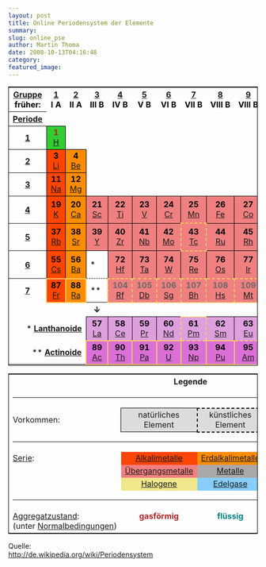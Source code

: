 ```yaml
---
layout: post
title: Online Periodensystem der Elemente
summary:
slug: online_pse
author: Martin Thoma
date: 2008-10-13T04:16:48
category:
featured_image:
---
```

<table style="width:100%; border:1px solid black; color:black;">
<tr><th><a href="/wiki/Gruppe_des_Periodensystems" title="Gruppe des Periodensystems">Gruppe</a><br /> früher:</th><th style="width:3em"><a href="/wiki/Alkalimetalle" title="Alkalimetalle">1</a><br /> I A</th><th style="width:3em"><a href="/wiki/Erdalkalimetalle" title="Erdalkalimetalle">2</a><br /> II A</th><th style="width:3em"><a href="/wiki/Scandiumgruppe" title="Scandiumgruppe">3</a><br /> III B</th><th style="width:3em"><a href="/wiki/Titangruppe" title="Titangruppe">4</a><br /> IV B</th><th style="width:3em"><a href="/wiki/Vanadiumgruppe" title="Vanadiumgruppe">5</a><br /> V B</th><th style="width:3em"><a href="/wiki/Chromgruppe" title="Chromgruppe">6</a><br /> VI B</th><th style="width:3em"><a href="/wiki/Mangangruppe" title="Mangangruppe">7</a><br /> VII B</th><th style="width:3em"><a href="/wiki/Eisengruppe" title="Eisengruppe">8</a><br /> VIII B</th><th style="width:3em"><a href="/wiki/Cobaltgruppe" title="Cobaltgruppe">9</a><br /> VIII B</th><th style="width:3em"><a href="/wiki/Nickelgruppe" title="Nickelgruppe">10</a><br /> VIII B</th><th style="width:3em"><a href="/wiki/Kupfergruppe" title="Kupfergruppe">11</a><br /> I B</th><th style="width:3em"><a href="/wiki/Zinkgruppe" title="Zinkgruppe">12</a><br /> II B</th><th style="width:3em"><a href="/wiki/Borgruppe" title="Borgruppe">13</a><br /> III A</th><th style="width:3em"><a href="/wiki/Kohlenstoffgruppe" title="Kohlenstoffgruppe">14</a><br /> IV A</th><th style="width:3em"><a href="/wiki/Stickstoffgruppe" title="Stickstoffgruppe">15</a><br /> V A</th><th style="width:3em"><a href="/wiki/Chalkogene" title="Chalkogene">16</a><br /> VI A</th><th style="width:3em"><a href="/wiki/Halogene" title="Halogene">17</a><br /> VII A</th><th style="width:3em"><a href="/wiki/Edelgase" title="Edelgase">18</a><br /> VIII A</th><th> </th>
</tr>
<tr><th><a href="/wiki/Periode_des_Periodensystems" title="Periode des Periodensystems">Periode</a></th>
    <td></td><td rowspan="2" colspan="1"></td><td rowspan="4" colspan="10"></td><td rowspan="2" colspan="5"></td>
    <td></td><th><a href="/wiki/Elektronenh%C3%BClle" title="Elektronenhülle" class="mw-redirect">Schale</a></th>
</tr>
<tr><th><a href="/wiki/Periode-1-Element" title="Periode-1-Element">1</a></th><td style="text-align:center; width: 3em; cursor:help; background-color:LimeGreen; border:1px solid black; color:firebrick;" title="Element 1: Wasserstoff (H), Nichtmetall"><b>1</b><br /><a href="/wiki/Wasserstoff" title="Wasserstoff">H</a></td><td style="text-align:center; width: 3em; cursor:help; background-color:LightskyBlue; border:1px solid black; color:firebrick;" title="Element 2: Helium (He), Edelgas"><b>2</b><br /><a href="/wiki/Helium" title="Helium">He</a></td><th>K</th>
</tr>
<tr><th><a href="/wiki/Periode-2-Element" title="Periode-2-Element">2</a></th><td style="text-align:center; width: 3em; cursor:help; background-color:OrangeRed; border:1px solid black; color:black;" title="Element 3: Lithium (Li), Alkalimetall"><b>3</b><br /><a href="/wiki/Lithium" title="Lithium">Li</a></td><td style="text-align:center; width: 3em; cursor:help; background-color:DarkOrange; border:1px solid black; color:black;" title="Element 4: Beryllium (Be), Erdalkalimetall"><b>4</b><br /><a href="/wiki/Beryllium" title="Beryllium">Be</a></td><td style="text-align:center; width: 3em; cursor:help; background-color:Peru; border:1px solid black; color:black;" title="Element 5: Bor (B), Halbmetall"><b>5</b><br /><a href="/wiki/Bor" title="Bor">B</a></td><td style="text-align:center; width: 3em; cursor:help; background-color:LimeGreen; border:1px solid black; color:black;" title="Element 6: Kohlenstoff (C), Nichtmetall"><b>6</b><br /><a href="/wiki/Kohlenstoff" title="Kohlenstoff">C</a></td><td style="text-align:center; width: 3em; cursor:help; background-color:LimeGreen; border:1px solid black; color:firebrick;" title="Element 7: Stickstoff (N), Nichtmetall"><b>7</b><br /><a href="/wiki/Stickstoff" title="Stickstoff">N</a></td><td style="text-align:center; width: 3em; cursor:help; background-color:LimeGreen; border:1px solid black; color:firebrick;" title="Element 8: Sauerstoff (O), Nichtmetall"><b>8</b><br /><a href="/wiki/Sauerstoff" title="Sauerstoff">O</a></td><td style="text-align:center; width: 3em; cursor:help; background-color:Khaki; border:1px solid black; color:firebrick;" title="Element 9: Fluor (F), Halogen"><b>9</b><br /><a href="/wiki/Fluor" title="Fluor">F</a></td><td style="text-align:center; width: 3em; cursor:help; background-color:LightskyBlue; border:1px solid black; color:firebrick;" title="Element 10: Neon (Ne), Edelgas"><b>10</b><br /><a href="/wiki/Neon" title="Neon">Ne</a></td><th>L</th>
</tr>
<tr><th><a href="/wiki/Periode-3-Element" title="Periode-3-Element">3</a></th><td style="text-align:center; width: 3em; cursor:help; background-color:OrangeRed; border:1px solid black; color:black;" title="Element 11: Natrium (Na), Alkalimetall"><b>11</b><br /><a href="/wiki/Natrium" title="Natrium">Na</a></td><td style="text-align:center; width: 3em; cursor:help; background-color:DarkOrange; border:1px solid black; color:black;" title="Element 12: Magnesium (Mg), Erdalkalimetall"><b>12</b><br /><a href="/wiki/Magnesium" title="Magnesium">Mg</a></td><td style="text-align:center; width: 3em; cursor:help; background-color:DarkGray; border:1px solid black; color:black;" title="Element 13: Aluminium (Al), Metall"><b>13</b><br /><a href="/wiki/Aluminium" title="Aluminium">Al</a></td><td style="text-align:center; width: 3em; cursor:help; background-color:Peru; border:1px solid black; color:black;" title="Element 14: Silicium (Si), Halbmetall"><b>14</b><br /><a href="/wiki/Silicium" title="Silicium">Si</a></td><td style="text-align:center; width: 3em; cursor:help; background-color:LimeGreen; border:1px solid black; color:black;" title="Element 15: Phosphor (P), Nichtmetall"><b>15</b><br /><a href="/wiki/Phosphor" title="Phosphor">P</a></td><td style="text-align:center; width: 3em; cursor:help; background-color:LimeGreen; border:1px solid black; color:black;" title="Element 16: Schwefel (S), Nichtmetall"><b>16</b><br /><a href="/wiki/Schwefel" title="Schwefel">S</a></td><td style="text-align:center; width: 3em; cursor:help; background-color:Khaki; border:1px solid black; color:firebrick;" title="Element 17: Chlor (Cl), Halogen"><b>17</b><br /><a href="/wiki/Chlor" title="Chlor">Cl</a></td><td style="text-align:center; width: 3em; cursor:help; background-color:LightskyBlue; border:1px solid black; color:firebrick;" title="Element 18: Argon (Ar), Edelgas"><b>18</b><br /><a href="/wiki/Argon" title="Argon">Ar</a></td><th>M</th>
</tr>
<tr><th><a href="/wiki/Periode-4-Element" title="Periode-4-Element">4</a></th><td style="text-align:center; width: 3em; cursor:help; background-color:OrangeRed; border:1px solid black; color:black;" title="Element 19: Kalium (K), Alkalimetall"><b>19</b><br /><a href="/wiki/Kalium" title="Kalium">K</a></td><td style="text-align:center; width: 3em; cursor:help; background-color:DarkOrange; border:1px solid black; color:black;" title="Element 20: Calcium (Ca), Erdalkalimetall"><b>20</b><br /><a href="/wiki/Calcium" title="Calcium">Ca</a></td><td style="text-align:center; width: 3em; cursor:help; background-color:LightCoral; border:1px solid black; color:black;" title="Element 21: Scandium (Sc), Übergangsmetall"><b>21</b><br /><a href="/wiki/Scandium" title="Scandium">Sc</a></td><td style="text-align:center; width: 3em; cursor:help; background-color:LightCoral; border:1px solid black; color:black;" title="Element 22: Titan_(Element) (Ti), Übergangsmetall"><b>22</b><br /><a href="/wiki/Titan_(Element)" title="Titan (Element)">Ti</a></td><td style="text-align:center; width: 3em; cursor:help; background-color:LightCoral; border:1px solid black; color:black;" title="Element 23: Vanadium (V), Übergangsmetall"><b>23</b><br /><a href="/wiki/Vanadium" title="Vanadium">V</a></td><td style="text-align:center; width: 3em; cursor:help; background-color:LightCoral; border:1px solid black; color:black;" title="Element 24: Chrom (Cr), Übergangsmetall"><b>24</b><br /><a href="/wiki/Chrom" title="Chrom">Cr</a></td><td style="text-align:center; width: 3em; cursor:help; background-color:LightCoral; border:1px solid black; color:black;" title="Element 25: Mangan (Mn), Übergangsmetall"><b>25</b><br /><a href="/wiki/Mangan" title="Mangan">Mn</a></td><td style="text-align:center; width: 3em; cursor:help; background-color:LightCoral; border:1px solid black; color:black;" title="Element 26: Eisen (Fe), Übergangsmetall"><b>26</b><br /><a href="/wiki/Eisen" title="Eisen">Fe</a></td><td style="text-align:center; width: 3em; cursor:help; background-color:LightCoral; border:1px solid black; color:black;" title="Element 27: Cobalt (Co), Übergangsmetall"><b>27</b><br /><a href="/wiki/Cobalt" title="Cobalt">Co</a></td><td style="text-align:center; width: 3em; cursor:help; background-color:LightCoral; border:1px solid black; color:black;" title="Element 28: Nickel (Ni), Übergangsmetall"><b>28</b><br /><a href="/wiki/Nickel" title="Nickel">Ni</a></td><td style="text-align:center; width: 3em; cursor:help; background-color:LightCoral; border:1px solid black; color:black;" title="Element 29: Kupfer (Cu), Übergangsmetall"><b>29</b><br /><a href="/wiki/Kupfer" title="Kupfer">Cu</a></td><td style="text-align:center; width: 3em; cursor:help; background-color:LightCoral; border:1px solid black; color:black;" title="Element 30: Zink (Zn), Übergangsmetall"><b>30</b><br /><a href="/wiki/Zink" title="Zink">Zn</a></td><td style="text-align:center; width: 3em; cursor:help; background-color:DarkGray; border:1px solid black; color:black;" title="Element 31: Gallium (Ga), Metall"><b>31</b><br /><a href="/wiki/Gallium" title="Gallium">Ga</a></td><td style="text-align:center; width: 3em; cursor:help; background-color:Peru; border:1px solid black; color:black;" title="Element 32: Germanium (Ge), Halbmetall/Metall"><div style="position:relative; z-index:0; overflow:hidden; width:100%; height:3em;"><div style="position:absolute; z-index:1; top: -1px; left: -1px; text-align:center;"><a href="/wiki/Bild:Metal-Metaloid.svg" class="image" title="Bild:Metal-Metaloid.svg"><img alt="Bild:Metal-Metaloid.svg" src="http://upload.wikimedia.org/wikipedia/commons/thumb/8/86/Metal-Metaloid.svg/100px-Metal-Metaloid.svg.png" width="100" height="100" border="0" /></a><div style="position:absolute; top:0; left:0; height:100%; width:100%; font-size:500px"> </div></div><div style="position:absolute; z-index:2; width:100%; top:0; left:0; text-align:center"><b>32</b><br /><a href="/wiki/Germanium" title="Germanium">Ge</a></div></div></td><td style="text-align:center; width: 3em; cursor:help; background-color:Peru; border:1px solid black; color:black;" title="Element 33: Arsen (As), Halbmetall"><b>33</b><br /><a href="/wiki/Arsen" title="Arsen">As</a></td><td style="text-align:center; width: 3em; cursor:help; background-color:LimeGreen; border:1px solid black; color:black;" title="Element 34: Selen (Se), Nichtmetall/Halbmetall"><div style="position:relative; z-index:0; overflow:hidden; width:100%; height:3em;"><div style="position:absolute; z-index:1; top: -1px; left: -1px; text-align:center;"><a href="/wiki/Bild:Nonmetal-Metaloid.svg" class="image" title="Bild:Nonmetal-Metaloid.svg"><img alt="Bild:Nonmetal-Metaloid.svg" src="http://upload.wikimedia.org/wikipedia/commons/thumb/d/d4/Nonmetal-Metaloid.svg/100px-Nonmetal-Metaloid.svg.png" width="100" height="100" border="0" /></a><div style="position:absolute; top:0; left:0; height:100%; width:100%; font-size:500px"> </div></div><div style="position:absolute; z-index:2; width:100%; top:0; left:0; text-align:center"><b>34</b><br /><a href="/wiki/Selen" title="Selen">Se</a></div></div></td><td style="text-align:center; width: 3em; cursor:help; background-color:Khaki; border:1px solid black; color:teal;" title="Element 35: Brom (Br), Halogen"><b>35</b><br /><a href="/wiki/Brom" title="Brom">Br</a></td><td style="text-align:center; width: 3em; cursor:help; background-color:LightskyBlue; border:1px solid black; color:firebrick;" title="Element 36: Krypton (Kr), Edelgas"><b>36</b><br /><a href="/wiki/Krypton" title="Krypton">Kr</a></td><th>N</th>
</tr>
<tr><th><a href="/wiki/Periode-5-Element" title="Periode-5-Element">5</a></th><td style="text-align:center; width: 3em; cursor:help; background-color:OrangeRed; border:1px solid black; color:black;" title="Element 37: Rubidium (Rb), Alkalimetall"><b>37</b><br /><a href="/wiki/Rubidium" title="Rubidium">Rb</a></td><td style="text-align:center; width: 3em; cursor:help; background-color:DarkOrange; border:1px solid black; color:black;" title="Element 38: Strontium (Sr), Erdalkalimetall"><b>38</b><br /><a href="/wiki/Strontium" title="Strontium">Sr</a></td><td style="text-align:center; width: 3em; cursor:help; background-color:LightCoral; border:1px solid black; color:black;" title="Element 39: Yttrium (Y), Übergangsmetall"><b>39</b><br /><a href="/wiki/Yttrium" title="Yttrium">Y</a></td><td style="text-align:center; width: 3em; cursor:help; background-color:LightCoral; border:1px solid black; color:black;" title="Element 40: Zirconium (Zr), Übergangsmetall"><b>40</b><br /><a href="/wiki/Zirconium" title="Zirconium">Zr</a></td><td style="text-align:center; width: 3em; cursor:help; background-color:LightCoral; border:1px solid black; color:black;" title="Element 41: Niob (Nb), Übergangsmetall"><b>41</b><br /><a href="/wiki/Niob" title="Niob">Nb</a></td><td style="text-align:center; width: 3em; cursor:help; background-color:LightCoral; border:1px solid black; color:black;" title="Element 42: Molybdän (Mo), Übergangsmetall"><b>42</b><br /><a href="/wiki/Molybd%C3%A4n" title="Molybdän">Mo</a></td><td style="text-align:center; width: 3em; cursor:help; background-color:LightCoral; border:2px dashed rgb(255, 204, 98); color:black;" title="Element 43: Technetium (Tc), Übergangsmetall, radioaktiv, künstlich"><b>43</b><br /><a href="/wiki/Technetium" title="Technetium">Tc</a></td><td style="text-align:center; width: 3em; cursor:help; background-color:LightCoral; border:1px solid black; color:black;" title="Element 44: Ruthenium (Ru), Übergangsmetall"><b>44</b><br /><a href="/wiki/Ruthenium" title="Ruthenium">Ru</a></td><td style="text-align:center; width: 3em; cursor:help; background-color:LightCoral; border:1px solid black; color:black;" title="Element 45: Rhodium (Rh), Übergangsmetall"><b>45</b><br /><a href="/wiki/Rhodium" title="Rhodium">Rh</a></td><td style="text-align:center; width: 3em; cursor:help; background-color:LightCoral; border:1px solid black; color:black;" title="Element 46: Palladium (Pd), Übergangsmetall"><b>46</b><br /><a href="/wiki/Palladium" title="Palladium">Pd</a></td><td style="text-align:center; width: 3em; cursor:help; background-color:LightCoral; border:1px solid black; color:black;" title="Element 47: Silber (Ag), Übergangsmetall"><b>47</b><br /><a href="/wiki/Silber" title="Silber">Ag</a></td><td style="text-align:center; width: 3em; cursor:help; background-color:LightCoral; border:1px solid black; color:black;" title="Element 48: Cadmium (Cd), Übergangsmetall"><b>48</b><br /><a href="/wiki/Cadmium" title="Cadmium">Cd</a></td><td style="text-align:center; width: 3em; cursor:help; background-color:DarkGray; border:1px solid black; color:black;" title="Element 49: Indium (In), Metall"><b>49</b><br /><a href="/wiki/Indium" title="Indium">In</a></td><td style="text-align:center; width: 3em; cursor:help; background-color:DarkGray; border:1px solid black; color:black;" title="Element 50: Zinn (Sn), Metall"><b>50</b><br /><a href="/wiki/Zinn" title="Zinn">Sn</a></td><td style="text-align:center; width: 3em; cursor:help; background-color:Peru; border:1px solid black; color:black;" title="Element 51: Antimon (Sb), Halbmetall/Metall"><div style="position:relative; z-index:0; overflow:hidden; width:100%; height:3em;"><div style="position:absolute; z-index:1; top: -1px; left: -1px; text-align:center;"><a href="/wiki/Bild:Metal-Metaloid.svg" class="image" title="Bild:Metal-Metaloid.svg"><img alt="Bild:Metal-Metaloid.svg" src="http://upload.wikimedia.org/wikipedia/commons/thumb/8/86/Metal-Metaloid.svg/100px-Metal-Metaloid.svg.png" width="100" height="100" border="0" /></a><div style="position:absolute; top:0; left:0; height:100%; width:100%; font-size:500px"> </div></div><div style="position:absolute; z-index:2; width:100%; top:0; left:0; text-align:center"><b>51</b><br /><a href="/wiki/Antimon" title="Antimon">Sb</a></div></div></td><td style="text-align:center; width: 3em; cursor:help; background-color:Peru; border:1px solid black; color:black;" title="Element 52: Tellur (Te), Halbmetall"><b>52</b><br /><a href="/wiki/Tellur" title="Tellur">Te</a></td><td style="text-align:center; width: 3em; cursor:help; background-color:Khaki; border:1px solid black; color:black;" title="Element 53: Iod (I), Halogen"><b>53</b><br /><a href="/wiki/Iod" title="Iod">I</a></td><td style="text-align:center; width: 3em; cursor:help; background-color:LightskyBlue; border:1px solid black; color:firebrick;" title="Element 54: Xenon (Xe), Edelgas"><b>54</b><br /><a href="/wiki/Xenon" title="Xenon">Xe</a></td><th>O</th>
</tr>
<tr><th><a href="/wiki/Periode-6-Element" title="Periode-6-Element">6</a></th><td style="text-align:center; width: 3em; cursor:help; background-color:OrangeRed; border:1px solid black; color:black;" title="Element 55: Caesium (Cs), Alkalimetall"><b>55</b><br /><a href="/wiki/Caesium" title="Caesium">Cs</a></td><td style="text-align:center; width: 3em; cursor:help; background-color:DarkOrange; border:1px solid black; color:black;" title="Element 56: Barium (Ba), Erdalkalimetall"><b>56</b><br /><a href="/wiki/Barium" title="Barium">Ba</a></td><td style="border:1px dashed black;" title="Lanthanoide">*</td><td style="text-align:center; width: 3em; cursor:help; background-color:LightCoral; border:1px solid black; color:black;" title="Element 72: Hafnium (Hf), Übergangsmetall"><b>72</b><br /><a href="/wiki/Hafnium" title="Hafnium">Hf</a></td><td style="text-align:center; width: 3em; cursor:help; background-color:LightCoral; border:1px solid black; color:black;" title="Element 73: Tantal (Ta), Übergangsmetall"><b>73</b><br /><a href="/wiki/Tantal" title="Tantal">Ta</a></td><td style="text-align:center; width: 3em; cursor:help; background-color:LightCoral; border:1px solid black; color:black;" title="Element 74: Wolfram (W), Übergangsmetall"><b>74</b><br /><a href="/wiki/Wolfram" title="Wolfram">W</a></td><td style="text-align:center; width: 3em; cursor:help; background-color:LightCoral; border:1px solid black; color:black;" title="Element 75: Rhenium (Re), Übergangsmetall"><b>75</b><br /><a href="/wiki/Rhenium" title="Rhenium">Re</a></td><td style="text-align:center; width: 3em; cursor:help; background-color:LightCoral; border:1px solid black; color:black;" title="Element 76: Osmium (Os), Übergangsmetall"><b>76</b><br /><a href="/wiki/Osmium" title="Osmium">Os</a></td><td style="text-align:center; width: 3em; cursor:help; background-color:LightCoral; border:1px solid black; color:black;" title="Element 77: Iridium (Ir), Übergangsmetall"><b>77</b><br /><a href="/wiki/Iridium" title="Iridium">Ir</a></td><td style="text-align:center; width: 3em; cursor:help; background-color:LightCoral; border:1px solid black; color:black;" title="Element 78: Platin (Pt), Übergangsmetall"><b>78</b><br /><a href="/wiki/Platin" title="Platin">Pt</a></td><td style="text-align:center; width: 3em; cursor:help; background-color:LightCoral; border:1px solid black; color:black;" title="Element 79: Gold (Au), Übergangsmetall"><b>79</b><br /><a href="/wiki/Gold" title="Gold">Au</a></td><td style="text-align:center; width: 3em; cursor:help; background-color:LightCoral; border:1px solid black; color:teal;" title="Element 80: Quecksilber (Hg), Übergangsmetall"><b>80</b><br /><a href="/wiki/Quecksilber" title="Quecksilber">Hg</a></td><td style="text-align:center; width: 3em; cursor:help; background-color:DarkGray; border:1px solid black; color:black;" title="Element 81: Thallium (Tl), Metall"><b>81</b><br /><a href="/wiki/Thallium" title="Thallium">Tl</a></td><td style="text-align:center; width: 3em; cursor:help; background-color:DarkGray; border:1px solid black; color:black;" title="Element 82: Blei (Pb), Metall"><b>82</b><br /><a href="/wiki/Blei" title="Blei">Pb</a></td><td style="text-align:center; width: 3em; cursor:help; background-color:DarkGray; border:2px solid rgb(255, 204, 98); color:black;" title="Element 83: Bismut (Bi), Metall, radioaktiv"><b>83</b><br /><a href="/wiki/Bismut" title="Bismut">Bi</a></td><td style="text-align:center; width: 3em; cursor:help; background-color:DarkGray; border:2px solid rgb(255, 204, 98); color:black;" title="Element 84: Polonium (Po), Metall/Halbmetall, radioaktiv"><div style="position:relative; z-index:0; overflow:hidden; width:100%; height:3em;"><div style="position:absolute; z-index:1; top: -1px; left: -1px; text-align:center;"><a href="/wiki/Bild:Metal-Metaloid.svg" class="image" title="Bild:Metal-Metaloid.svg"><img alt="Bild:Metal-Metaloid.svg" src="http://upload.wikimedia.org/wikipedia/commons/thumb/8/86/Metal-Metaloid.svg/100px-Metal-Metaloid.svg.png" width="100" height="100" border="0" /></a><div style="position:absolute; top:0; left:0; height:100%; width:100%; font-size:500px"> </div></div><div style="position:absolute; z-index:2; width:100%; top:0; left:0; text-align:center"><b>84</b><br /><a href="/wiki/Polonium" title="Polonium">Po</a></div></div></td><td style="text-align:center; width: 3em; cursor:help; background-color:Khaki; border:2px solid rgb(255, 204, 98); color:black;" title="Element 85: Astat (At), Halogen/Halbmetall, radioaktiv"><div style="position:relative; z-index:0; overflow:hidden; width:100%; height:3em;"><div style="position:absolute; z-index:1; top: -1px; left: -1px; text-align:center;"><a href="/wiki/Bild:Halogen-Metaloid.svg" class="image" title="Bild:Halogen-Metaloid.svg"><img alt="Bild:Halogen-Metaloid.svg" src="http://upload.wikimedia.org/wikipedia/commons/thumb/3/3c/Halogen-Metaloid.svg/100px-Halogen-Metaloid.svg.png" width="100" height="100" border="0" /></a><div style="position:absolute; top:0; left:0; height:100%; width:100%; font-size:500px"> </div></div><div style="position:absolute; z-index:2; width:100%; top:0; left:0; text-align:center"><b>85</b><br /><a href="/wiki/Astat" title="Astat">At</a></div></div></td><td style="text-align:center; width: 3em; cursor:help; background-color:LightskyBlue; border:2px solid rgb(255, 204, 98); color:firebrick;" title="Element 86: Radon (Rn), Edelgas, radioaktiv"><b>86</b><br /><a href="/wiki/Radon" title="Radon">Rn</a></td><th>P</th>
</tr>
<tr><th><a href="/wiki/Periode-7-Element" title="Periode-7-Element">7</a></th><td style="text-align:center; width: 3em; cursor:help; background-color:OrangeRed; border:2px solid rgb(255, 204, 98); color:black;" title="Element 87: Francium (Fr), Alkalimetall, radioaktiv"><b>87</b><br /><a href="/wiki/Francium" title="Francium">Fr</a></td><td style="text-align:center; width: 3em; cursor:help; background-color:DarkOrange; border:2px solid rgb(255, 204, 98); color:black;" title="Element 88: Radium (Ra), Erdalkalimetall, radioaktiv"><b>88</b><br /><a href="/wiki/Radium" title="Radium">Ra</a></td><td style="border:1px dashed black;" title="Actinoide">**</td><td style="text-align:center; width: 3em; cursor:help; background-color:LightCoral; border:2px dashed rgb(255, 204, 98); color:DimGrey;" title="Element 104: Rutherfordium (Rf), Übergangsmetall, radioaktiv, künstlich"><b>104</b><br /><a href="/wiki/Rutherfordium" title="Rutherfordium">Rf</a></td><td style="text-align:center; width: 3em; cursor:help; background-color:LightCoral; border:2px dashed rgb(255, 204, 98); color:DimGrey;" title="Element 105: Dubnium (Db), Übergangsmetall, radioaktiv, künstlich"><b>105</b><br /><a href="/wiki/Dubnium" title="Dubnium">Db</a></td><td style="text-align:center; width: 3em; cursor:help; background-color:LightCoral; border:2px dashed rgb(255, 204, 98); color:DimGrey;" title="Element 106: Seaborgium (Sg), Übergangsmetall, radioaktiv, künstlich"><b>106</b><br /><a href="/wiki/Seaborgium" title="Seaborgium">Sg</a></td><td style="text-align:center; width: 3em; cursor:help; background-color:LightCoral; border:2px dashed rgb(255, 204, 98); color:DimGrey;" title="Element 107: Bohrium (Bh), Übergangsmetall, radioaktiv, künstlich"><b>107</b><br /><a href="/wiki/Bohrium" title="Bohrium">Bh</a></td><td style="text-align:center; width: 3em; cursor:help; background-color:LightCoral; border:2px dashed rgb(255, 204, 98); color:DimGrey;" title="Element 108: Hassium (Hs), Übergangsmetall, radioaktiv, künstlich"><b>108</b><br /><a href="/wiki/Hassium" title="Hassium">Hs</a></td><td style="text-align:center; width: 3em; cursor:help; background-color:LightCoral; border:2px dashed rgb(255, 204, 98); color:DimGrey;" title="Element 109: Meitnerium (Mt), Übergangsmetall, radioaktiv, künstlich"><b>109</b><br /><a href="/wiki/Meitnerium" title="Meitnerium">Mt</a></td><td style="text-align:center; width: 3em; cursor:help; background-color:LightCoral; border:2px dashed rgb(255, 204, 98); color:DimGrey;" title="Element 110: Darmstadtium (Ds), Übergangsmetall, radioaktiv, künstlich"><b>110</b><br /><a href="/wiki/Darmstadtium" title="Darmstadtium">Ds</a></td><td style="text-align:center; width: 3em; cursor:help; background-color:LightCoral; border:2px dashed rgb(255, 204, 98); color:DimGrey;" title="Element 111: Roentgenium (Rg), Übergangsmetall, radioaktiv, künstlich"><b>111</b><br /><a href="/wiki/Roentgenium" title="Roentgenium">Rg</a></td><td style="text-align:center; width: 3em; cursor:help; background-color:LightCoral; border:2px dashed rgb(255, 204, 98); color:DimGrey;" title="Element 112: Ununbium (Uub), Übergangsmetall, radioaktiv, künstlich"><b>112</b><br /><a href="/wiki/Ununbium" title="Ununbium">Uub</a></td><td style="text-align:center; width: 3em; cursor:help; background-color:DarkGray; border:2px dashed rgb(255, 204, 98); color:DimGrey;" title="Element 113: Ununtrium (Uut), Metall, radioaktiv, künstlich"><b>113</b><br /><a href="/wiki/Ununtrium" title="Ununtrium">Uut</a></td><td style="text-align:center; width: 3em; cursor:help; background-color:DarkGray; border:2px dashed rgb(255, 204, 98); color:DimGrey;" title="Element 114: Ununquadium (Uuq), Metall, radioaktiv, künstlich"><b>114</b><br /><a href="/wiki/Ununquadium" title="Ununquadium">Uuq</a></td><td style="text-align:center; width: 3em; cursor:help; background-color:DarkGray; border:2px dashed rgb(255, 204, 98); color:DimGrey;" title="Element 115: Ununpentium (Uup), Metall, radioaktiv, künstlich"><b>115</b><br /><a href="/wiki/Ununpentium" title="Ununpentium">Uup</a></td><td style="text-align:center; width: 3em; cursor:help; background-color:DarkGray; border:2px dashed rgb(255, 204, 98); color:DimGrey;" title="Element 116: Ununhexium (Uuh), Metall, radioaktiv, künstlich"><b>116</b><br /><a href="/wiki/Ununhexium" title="Ununhexium">Uuh</a></td><td style="text-align:center; width: 3em; cursor:help; background-color:Gainsboro; border:hidden; color:DimGrey;" title="Element 117: Ununseptium (Uus), Halogen, radioaktiv, künstlich, noch nicht syntetisiert"><b>117</b><br /><a href="/wiki/Ununseptium" title="Ununseptium">Uus</a></td><td style="text-align:center; width: 3em; cursor:help; background-color:LightskyBlue; border:2px dashed rgb(255, 204, 98); color:DimGrey;" title="Element 118: Ununoctium (Uuo), Edelgas, radioaktiv, künstlich"><b>118</b><br /><a href="/wiki/Ununoctium" title="Ununoctium">Uuo</a></td><th>Q</th>
</tr>
<tr><td colspan="3"></td><th style="text-align:center;"><b>&#8595;</b></th><td colspan="16"></td>
</tr>
<tr><td colspan="3" style="text-align:right;">* <b><a href="/wiki/Lanthanoide" title="Lanthanoide">Lanthanoide</a></b></td><td style="text-align:center; width: 3em; cursor:help; background-color:Plum; border:1px solid black; color:black;" title="Element 57: Lanthan (La), Lanthanoid"><b>57</b><br /><a href="/wiki/Lanthan" title="Lanthan">La</a></td><td style="text-align:center; width: 3em; cursor:help; background-color:Plum; border:1px solid black; color:black;" title="Element 58: Cer (Ce), Lanthanoid"><b>58</b><br /><a href="/wiki/Cer" title="Cer">Ce</a></td><td style="text-align:center; width: 3em; cursor:help; background-color:Plum; border:1px solid black; color:black;" title="Element 59: Praseodym (Pr), Lanthanoid"><b>59</b><br /><a href="/wiki/Praseodym" title="Praseodym">Pr</a></td><td style="text-align:center; width: 3em; cursor:help; background-color:Plum; border:1px solid black; color:black;" title="Element 60: Neodym (Nd), Lanthanoid"><b>60</b><br /><a href="/wiki/Neodym" title="Neodym">Nd</a></td><td style="text-align:center; width: 3em; cursor:help; background-color:Plum; border:2px dashed rgb(255, 204, 98); color:black;" title="Element 61: Promethium (Pm), Lanthanoid, radioaktiv, künstlich"><b>61</b><br /><a href="/wiki/Promethium" title="Promethium">Pm</a></td><td style="text-align:center; width: 3em; cursor:help; background-color:Plum; border:1px solid black; color:black;" title="Element 62: Samarium (Sm), Lanthanoid"><b>62</b><br /><a href="/wiki/Samarium" title="Samarium">Sm</a></td><td style="text-align:center; width: 3em; cursor:help; background-color:Plum; border:1px solid black; color:black;" title="Element 63: Europium (Eu), Lanthanoid"><b>63</b><br /><a href="/wiki/Europium" title="Europium">Eu</a></td><td style="text-align:center; width: 3em; cursor:help; background-color:Plum; border:1px solid black; color:black;" title="Element 64: Gadolinium (Gd), Lanthanoid"><b>64</b><br /><a href="/wiki/Gadolinium" title="Gadolinium">Gd</a></td><td style="text-align:center; width: 3em; cursor:help; background-color:Plum; border:1px solid black; color:black;" title="Element 65: Terbium (Tb), Lanthanoid"><b>65</b><br /><a href="/wiki/Terbium" title="Terbium">Tb</a></td><td style="text-align:center; width: 3em; cursor:help; background-color:Plum; border:1px solid black; color:black;" title="Element 66: Dysprosium (Dy), Lanthanoid"><b>66</b><br /><a href="/wiki/Dysprosium" title="Dysprosium">Dy</a></td><td style="text-align:center; width: 3em; cursor:help; background-color:Plum; border:1px solid black; color:black;" title="Element 67: Holmium (Ho), Lanthanoid"><b>67</b><br /><a href="/wiki/Holmium" title="Holmium">Ho</a></td><td style="text-align:center; width: 3em; cursor:help; background-color:Plum; border:1px solid black; color:black;" title="Element 68: Erbium (Er), Lanthanoid"><b>68</b><br /><a href="/wiki/Erbium" title="Erbium">Er</a></td><td style="text-align:center; width: 3em; cursor:help; background-color:Plum; border:1px solid black; color:black;" title="Element 69: Thulium (Tm), Lanthanoid"><b>69</b><br /><a href="/wiki/Thulium" title="Thulium">Tm</a></td><td style="text-align:center; width: 3em; cursor:help; background-color:Plum; border:1px solid black; color:black;" title="Element 70: Ytterbium (Yb), Lanthanoid"><b>70</b><br /><a href="/wiki/Ytterbium" title="Ytterbium">Yb</a></td><td style="text-align:center; width: 3em; cursor:help; background-color:Plum; border:1px solid black; color:black;" title="Element 71: Lutetium (Lu), Lanthanoid"><b>71</b><br /><a href="/wiki/Lutetium" title="Lutetium">Lu</a></td><td colspan="2"></td>
</tr>
<tr><td colspan="3" style="text-align:right;">** <b><a href="/wiki/Actinoide" title="Actinoide">Actinoide</a></b></td><td style="text-align:center; width: 3em; cursor:help; background-color:Orchid; border:2px solid rgb(255, 204, 98); color:black;" title="Element 89: Actinium (Ac), Actinoide, radioaktiv"><b>89</b><br /><a href="/wiki/Actinium" title="Actinium">Ac</a></td><td style="text-align:center; width: 3em; cursor:help; background-color:Orchid; border:2px solid rgb(255, 204, 98); color:black;" title="Element 90: Thorium (Th), Actinoide, radioaktiv"><b>90</b><br /><a href="/wiki/Thorium" title="Thorium">Th</a></td><td style="text-align:center; width: 3em; cursor:help; background-color:Orchid; border:2px solid rgb(255, 204, 98); color:black;" title="Element 91: Protactinium (Pa), Actinoide, radioaktiv"><b>91</b><br /><a href="/wiki/Protactinium" title="Protactinium">Pa</a></td><td style="text-align:center; width: 3em; cursor:help; background-color:Orchid; border:2px solid rgb(255, 204, 98); color:black;" title="Element 92: Uran (U), Actinoide, radioaktiv"><b>92</b><br /><a href="/wiki/Uran" title="Uran">U</a></td><td style="text-align:center; width: 3em; cursor:help; background-color:Orchid; border:2px dashed rgb(255, 204, 98); color:black;" title="Element 93: Neptunium (Np), Actinoide, radioaktiv, künstlich"><b>93</b><br /><a href="/wiki/Neptunium" title="Neptunium">Np</a></td><td style="text-align:center; width: 3em; cursor:help; background-color:Orchid; border:2px solid rgb(255, 204, 98); color:black;" title="Element 94: Plutonium (Pu), Actinoide, radioaktiv"><b>94</b><br /><a href="/wiki/Plutonium" title="Plutonium">Pu</a></td><td style="text-align:center; width: 3em; cursor:help; background-color:Orchid; border:2px dashed rgb(255, 204, 98); color:black;" title="Element 95: Americium (Am), Actinoide, radioaktiv, künstlich"><b>95</b><br /><a href="/wiki/Americium" title="Americium">Am</a></td><td style="text-align:center; width: 3em; cursor:help; background-color:Orchid; border:2px dashed rgb(255, 204, 98); color:black;" title="Element 96: Curium (Cm), Actinoide, radioaktiv, künstlich"><b>96</b><br /><a href="/wiki/Curium" title="Curium">Cm</a></td><td style="text-align:center; width: 3em; cursor:help; background-color:Orchid; border:2px dashed rgb(255, 204, 98); color:black;" title="Element 97: Berkelium (Bk), Actinoide, radioaktiv, künstlich"><b>97</b><br /><a href="/wiki/Berkelium" title="Berkelium">Bk</a></td><td style="text-align:center; width: 3em; cursor:help; background-color:Orchid; border:2px dashed rgb(255, 204, 98); color:black;" title="Element 98: Californium (Cf), Actinoide, radioaktiv, künstlich"><b>98</b><br /><a href="/wiki/Californium" title="Californium">Cf</a></td><td style="text-align:center; width: 3em; cursor:help; background-color:Orchid; border:2px dashed rgb(255, 204, 98); color:black;" title="Element 99: Einsteinium (Es), Actinoide, radioaktiv, künstlich"><b>99</b><br /><a href="/wiki/Einsteinium" title="Einsteinium">Es</a></td><td style="text-align:center; width: 3em; cursor:help; background-color:Orchid; border:2px dashed rgb(255, 204, 98); color:black;" title="Element 100: Fermium (Fm), Actinoide, radioaktiv, künstlich"><b>100</b><br /><a href="/wiki/Fermium" title="Fermium">Fm</a></td><td style="text-align:center; width: 3em; cursor:help; background-color:Orchid; border:2px dashed rgb(255, 204, 98); color:DimGrey;" title="Element 101: Mendelevium (Md), Actinoide, radioaktiv, künstlich"><b>101</b><br /><a href="/wiki/Mendelevium" title="Mendelevium">Md</a></td><td style="text-align:center; width: 3em; cursor:help; background-color:Orchid; border:2px dashed rgb(255, 204, 98); color:DimGrey;" title="Element 102: Nobelium (No), Actinoide, radioaktiv, künstlich"><b>102</b><br /><a href="/wiki/Nobelium" title="Nobelium">No</a></td><td style="text-align:center; width: 3em; cursor:help; background-color:Orchid; border:2px dashed rgb(255, 204, 98); color:DimGrey;" title="Element 103: Lawrencium (Lr), Actinoide, radioaktiv, künstlich"><b>103</b><br /><a href="/wiki/Lawrencium" title="Lawrencium">Lr</a></td><td colspan="2"></td>
</tr>
</table>

<table style="width:100%; border:1px solid black;">
<tr><th colspan="5">Legende</th>
</tr>
<tr><td colspan="5"><hr /></td>
</tr>
<tr><td width="20%" style="text-align:left;">Vorkommen:</td><td width="20%" style="text-align:center; background-color:Gainsboro; border:1px solid black;">natürliches Element</td><td width="20%" style="text-align:center; background-color:Gainsboro; border:2px dashed black;">künstliches Element</td><td width="20%" style="text-align:center; background-color:Gainsboro;">fehlendes Element</td><td width="20%" style="text-align:center; background-color:Gainsboro; border:2px solid rgb(255, 204, 98);"><a href="/wiki/Radioaktiv" title="Radioaktiv" class="mw-redirect">radioaktives</a> Element</td>
</tr>
<tr><td colspan="5"><hr /></td>
</tr>
<tr><td width="20%" style="text-align:left;"><a href="/wiki/Serie_des_Periodensystems" title="Serie des Periodensystems">Serie</a>:</td><td width="20%" style="text-align:center; background-color:OrangeRed;"><a href="/wiki/Alkalimetalle" title="Alkalimetalle">Alkalimetalle</a></td><td width="20%" style="text-align:center; background-color:DarkOrange;"><a href="/wiki/Erdalkalimetalle" title="Erdalkalimetalle">Erdalkalimetalle</a></td><td width="20%" style="text-align:center; background-color:Plum;"><a href="/wiki/Lanthanoide" title="Lanthanoide">Lanthanoide</a></td><td width="20%" style="text-align:center; background-color:Orchid;"><a href="/wiki/Actinoide" title="Actinoide">Actinoide</a></td>
</tr>
<tr>
    <td></td><td style="text-align:center; background-color:LightCoral;"><a href="/wiki/%C3%9Cbergangsmetalle" title="Übergangsmetalle">Übergangsmetalle</a></td><td style="text-align:center; background-color:DarkGray;"><a href="/wiki/Metalle" title="Metalle">Metalle</a></td><td style="text-align:center; background-color:Peru;"><a href="/wiki/Halbmetalle" title="Halbmetalle">Halbmetalle</a></td><td style="text-align:center; background-color:LimeGreen;"><a href="/wiki/Nichtmetalle" title="Nichtmetalle">Nichtmetalle</a></td>
</tr>
<tr>
    <td></td><td style="text-align:center; background-color:Khaki;"><a href="/wiki/Halogene" title="Halogene">Halogene</a></td><td style="text-align:center; background-color:LightskyBlue;"><a href="/wiki/Edelgase" title="Edelgase">Edelgase</a></td>
    <td></td>
    <td></td>
</tr>
<tr><td colspan="5"><hr /></td>
</tr>
<tr><td valign="top" style="text-align:left;"><a href="/wiki/Aggregatzustand" title="Aggregatzustand">Aggregatzustand</a>:<br /> (unter <a href="/wiki/Normalbedingungen" title="Normalbedingungen">Normalbedingungen</a>)</td><td style="text-align:center; color:firebrick;" valign="top"><b>gasförmig</b></td><td style="text-align:center; color:teal;" valign="top"><b>flüssig</b></td><td style="text-align:center; color:black;" valign="top"><b>fest</b></td><td style="text-align:center; color:grey;" valign="top"><b>unbekannt</b></td>
</tr>
</table>

<p id="sources"> Quelle:<br/>
<a href="http://de.wikipedia.org/wiki/Periodensystem#Darstellung">http://de.wikipedia.org/wiki/Periodensystem</a></p>
